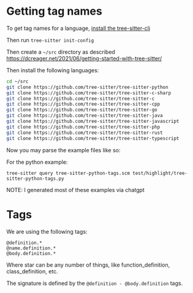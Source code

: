 # Getting tag names

To get tag names for a language, [install the tree-sitter-cli](https://tree-sitter.github.io/tree-sitter/creating-parsers#installation)

Then run `tree-sitter init-config`

Then create a `~/src` directory as described https://dcreager.net/2021/06/getting-started-with-tree-sitter/

Then install the following languages:

```bash
cd ~/src
git clone https://github.com/tree-sitter/tree-sitter-python
git clone https://github.com/tree-sitter/tree-sitter-c-sharp
git clone https://github.com/tree-sitter/tree-sitter-c
git clone https://github.com/tree-sitter/tree-sitter-cpp
git clone https://github.com/tree-sitter/tree-sitter-go
git clone https://github.com/tree-sitter/tree-sitter-java
git clone https://github.com/tree-sitter/tree-sitter-javascript
git clone https://github.com/tree-sitter/tree-sitter-php
git clone https://github.com/tree-sitter/tree-sitter-rust
git clone https://github.com/tree-sitter/tree-sitter-typescript
```

Now you may parse the example files like so:

For the python example:

`tree-sitter query tree-sitter-python-tags.scm test/highlight/tree-sitter-python-tags.py`

NOTE: I generated most of these examples via chatgpt

# Tags

We are using the following tags:

```
@definition.*
@name.definition.*
@body.definition.*
```

Where star can be any number of things, like function_definition, class_definition, etc.

The signature is defined by the `@definition - @body.definition` tags.
